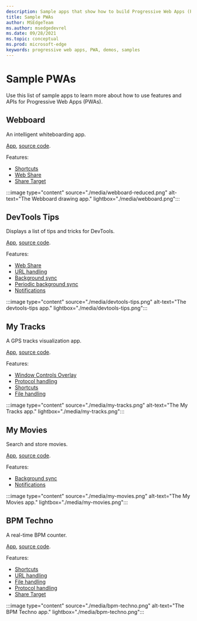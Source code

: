 ```yaml
---
description: Sample apps that show how to build Progressive Web Apps (PWAs).
title: Sample PWAs
author: MSEdgeTeam
ms.author: msedgedevrel
ms.date: 09/28/2021
ms.topic: conceptual
ms.prod: microsoft-edge
keywords: progressive web apps, PWA, demos, samples
---
```

# Sample PWAs

Use this list of sample apps to learn more about how to use features and APIs for Progressive Web Apps (PWAs).


<!-- ====================================================================== -->
## Webboard

An intelligent whiteboarding app.

[App](https://webboard.app/), [source code](https://github.com/pwa-builder/web-whiteboard).

Features:

*  [Shortcuts](./how-to/shortcuts.md)
*  [Web Share](./how-to/share.md#sharing-content)
*  [Share Target](./how-to/share.md#receiving-shared-content)

:::image type="content" source="./media/webboard-reduced.png" alt-text="The Webboard drawing app." lightbox="./media/webboard.png":::


<!-- ====================================================================== -->
## DevTools Tips

Displays a list of tips and tricks for DevTools.

[App](https://devtoolstips.org), [source code](https://github.com/captainbrosset/devtools-tips).

Features:

*  [Web Share](./how-to/share.md#sharing-content)
*  [URL handling](./how-to/handle-urls.md)
*  [Background sync](./how-to/background-syncs.md#synchronize-data-with-the-server-with-the-background-sync-api)
*  [Periodic background sync](./how-to/background-syncs.md#regularly-get-fresh-content-with-the-periodic-background-sync-api)
*  [Notifications](./how-to/notifications-badges.md#display-notifications-in-the-action-center)

:::image type="content" source="./media/devtools-tips.png" alt-text="The devtools-tips app." lightbox="./media/devtools-tips.png":::


<!-- ====================================================================== -->
## My Tracks

A GPS tracks visualization app.

[App](https://captainbrosset.github.io/mytracks/), [source code](https://github.com/captainbrosset/mytracks).

Features:

*  [Window Controls Overlay](./how-to/window-controls-overlay.md)
*  [Protocol handling](./how-to/handle-protocols.md)
*  [Shortcuts](./how-to/shortcuts.md)
*  [File handling](./how-to/handle-files.md)

:::image type="content" source="./media/my-tracks.png" alt-text="The My Tracks app." lightbox="./media/my-tracks.png":::


<!-- ====================================================================== -->
## My Movies

Search and store movies.

[App](https://quirky-rosalind-ac1e65.netlify.app/), [source code](https://github.com/captainbrosset/movies-db-pwa).

Features:

*  [Background sync](./how-to/background-syncs.md#synchronize-data-with-the-server-with-the-background-sync-api)
*  [Notifications](./how-to/notifications-badges.md#display-notifications-in-the-action-center)

:::image type="content" source="./media/my-movies.png" alt-text="The My Movies app." lightbox="./media/my-movies.png":::


<!-- ====================================================================== -->
## BPM Techno

A real-time BPM counter.

[App](https://bpmtech.no/), [source code](https://github.com/webmaxru/bpm-counter).

Features:

*  [Shortcuts](./how-to/shortcuts.md)
*  [URL handling](./how-to/handle-urls.md)
*  [File handling](./how-to/handle-files.md)
*  [Protocol handling](./how-to/handle-protocols.md)
*  [Share Target](./how-to/share.md#receiving-shared-content)

:::image type="content" source="./media/bpm-techno.png" alt-text="The BPM Techno app." lightbox="./media/bpm-techno.png":::
